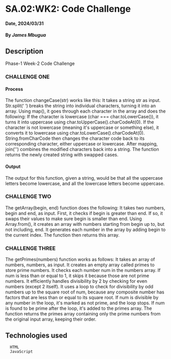 # SA.02:WK2: Code Challenge
#### Date, 2024/03/31
#### By *James Mbugua*
## Description
Phase-1 Week-2 Code Challenge
### CHALLENGE ONE
#### Process
The function changeCase(str) works like this: 
It takes a string str as input.
Str.split(‘ ‘) breaks the string into individual characters, turning it into an array.
Using map(), it goes through each character in the array and does the following:
If the character is lowercase (char === char.toLowerCase()), it turns it into uppercase using char.toUpperCase().charCodeAt(0).
If the character is not lowercase (meaning it's uppercase or something else), it converts it to lowercase using char.toLowerCase().charCodeAt(0).
String.fromCharCode then changes the character code back to its corresponding character, either uppercase or lowercase.
After mapping, join('') combines the modified characters back into a string.
The function returns the newly created string with swapped cases.
#### Output
The output for this function, given a string, would be that all the uppercase letters become lowercase, and all the lowercase letters become uppercase. 
### CHALLENGE TWO
The getArray(begin, end) function does the following:
It takes two numbers, begin and end, as input.
First, it checks if begin is greater than end. If so, it swaps their values to make sure begin is smaller than end.
Using Array.from(), it creates an array with numbers starting from begin up to, but not including, end.
It generates each number in the array by adding begin to the current index.
The function then returns this array.
### CHALLENGE THREE
The getPrimes(numbers) function works as follows:
It takes an array of numbers, numbers, as input.
It creates an empty array called primes to store prime numbers.
It checks each number num in the numbers array.
If num is less than or equal to 1, it skips it because those are not prime numbers.
It efficiently handles divisibility by 2 by checking for even numbers (except 2 itself).
It uses a loop to check for divisibility by odd numbers up to the square root of num, because any composite number has factors that are less than or equal to its square root.
If num is divisible by any number in the loop, it's marked as not prime, and the loop stops.
If num is found to be prime after the loop, it's added to the primes array.
The function returns the primes array containing only the prime numbers from the original input array, keeping their order.
## Technologies used
      HTML
      JavaScript
